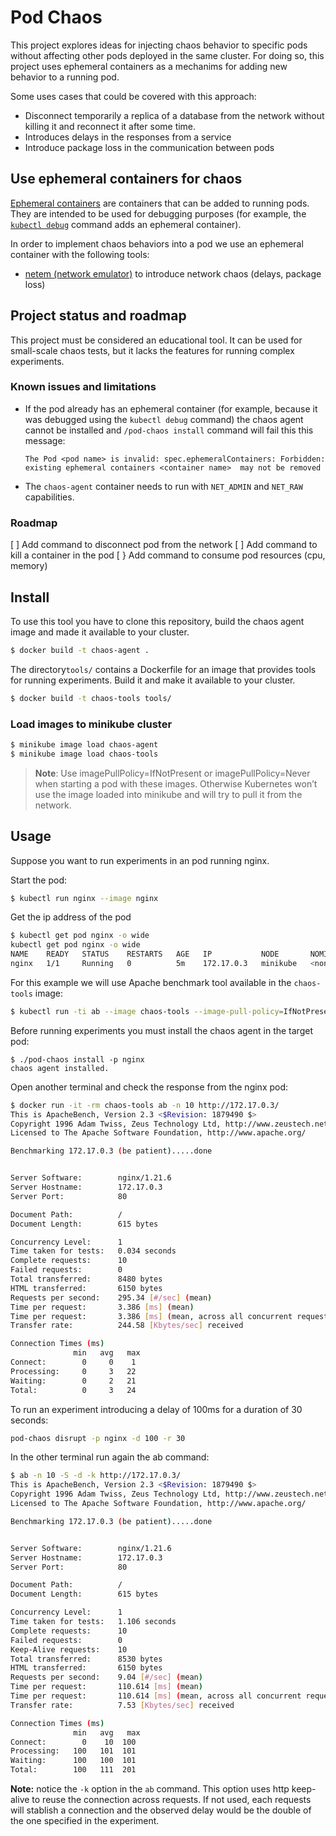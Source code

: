 # Pod Chaos

This project explores ideas for injecting chaos behavior to specific pods without affecting other pods deployed in the same cluster. For doing so, this project uses ephemeral containers as a mechanims for adding new behavior to a running pod. 

Some uses cases that could be covered with this approach:
* Disconnect temporarily a replica of a database from the network without killing it and reconnect it after some time.
* Introduces delays in the responses from a service
* Introduce package loss in the communication between pods

## Use ephemeral containers for chaos

[Ephemeral containers](https://kubernetes.io/docs/concepts/workloads/pods/ephemeral-containers/) are containers that can be added to running pods. They are intended to be used for debugging purposes (for example, the [`kubectl debug`](https://kubernetes.io/docs/tasks/debug-application-cluster/debug-running-pod/#ephemeral-container) command adds an ephemeral container).

In order to implement chaos behaviors into a pod we use an ephemeral container with the following tools: 

* [netem (network emulator)](https://man7.org/linux/man-pages/man8/tc-netem.8.html) to introduce network chaos (delays, package loss)

## Project status and roadmap

This project must be considered an educational tool. It can be used for small-scale chaos tests, but it lacks the features for running complex experiments.

### Known issues and limitations

* If the pod already has an ephemeral container (for example, because it was debugged using the `kubectl debug` command) the chaos agent cannot be installed and `/pod-chaos install` command will fail this this message:

   ```
   The Pod <pod name> is invalid: spec.ephemeralContainers: Forbidden: existing ephemeral containers <container name>  may not be removed
   ```
* The `chaos-agent` container needs to run with `NET_ADMIN` and `NET_RAW` capabilities. 

### Roadmap
[ ] Add command to disconnect pod from the network
[ ] Add command to kill a container in the pod
[ } Add command to consume pod resources (cpu, memory)

## Install

To use this tool you have to clone this repository, build the chaos agent image and made it available to your cluster.

```sh
$ docker build -t chaos-agent .
```

The directory`tools/` contains a Dockerfile for an image that provides tools for running experiments. Build it and make it available to your cluster.
```sh
$ docker build -t chaos-tools tools/
```

### Load images to minikube cluster

```sh
$ minikube image load chaos-agent
$ minikube image load chaos-tools
```
> **Note**: Use imagePullPolicy=IfNotPresent or imagePullPolicy=Never when starting a pod with these images. Otherwise Kubernetes won’t use the image loaded into minikube and will try to pull it from the network.

## Usage

Suppose you want to run experiments in an pod running nginx.

Start the pod:
```sh
$ kubectl run nginx --image nginx
```

Get the ip address of the pod 
```sh
$ kubectl get pod nginx -o wide
kubectl get pod nginx -o wide
NAME    READY   STATUS    RESTARTS   AGE   IP           NODE       NOMINATED NODE   READINESS GATES
nginx   1/1     Running   0          5m    172.17.0.3   minikube   <none>           <none>
```

For this example we will use Apache benchmark tool available in the `chaos-tools` image:
```sh
$ kubectl run -ti ab --image chaos-tools --image-pull-policy=IfNotPresent
``` 

Before running experiments you must install the chaos agent in the target pod:
```
$ ./pod-chaos install -p nginx
chaos agent installed.
```

Open another terminal and check the response from the nginx pod:
```sh
$ docker run -it -rm chaos-tools ab -n 10 http://172.17.0.3/ 
This is ApacheBench, Version 2.3 <$Revision: 1879490 $>
Copyright 1996 Adam Twiss, Zeus Technology Ltd, http://www.zeustech.net/
Licensed to The Apache Software Foundation, http://www.apache.org/

Benchmarking 172.17.0.3 (be patient).....done


Server Software:        nginx/1.21.6
Server Hostname:        172.17.0.3
Server Port:            80

Document Path:          /
Document Length:        615 bytes

Concurrency Level:      1
Time taken for tests:   0.034 seconds
Complete requests:      10
Failed requests:        0
Total transferred:      8480 bytes
HTML transferred:       6150 bytes
Requests per second:    295.34 [#/sec] (mean)
Time per request:       3.386 [ms] (mean)
Time per request:       3.386 [ms] (mean, across all concurrent requests)
Transfer rate:          244.58 [Kbytes/sec] received

Connection Times (ms)
              min   avg   max
Connect:        0     0    1
Processing:     0     3   22
Waiting:        0     2   21
Total:          0     3   24
```

To run an experiment introducing a delay of 100ms for a duration of 30 seconds:
```sh
pod-chaos disrupt -p nginx -d 100 -r 30 
```

In the other terminal run again the ab command:
```sh
$ ab -n 10 -S -d -k http://172.17.0.3/
This is ApacheBench, Version 2.3 <$Revision: 1879490 $>
Copyright 1996 Adam Twiss, Zeus Technology Ltd, http://www.zeustech.net/
Licensed to The Apache Software Foundation, http://www.apache.org/

Benchmarking 172.17.0.3 (be patient).....done


Server Software:        nginx/1.21.6
Server Hostname:        172.17.0.3
Server Port:            80

Document Path:          /
Document Length:        615 bytes

Concurrency Level:      1
Time taken for tests:   1.106 seconds
Complete requests:      10
Failed requests:        0
Keep-Alive requests:    10
Total transferred:      8530 bytes
HTML transferred:       6150 bytes
Requests per second:    9.04 [#/sec] (mean)
Time per request:       110.614 [ms] (mean)
Time per request:       110.614 [ms] (mean, across all concurrent requests)
Transfer rate:          7.53 [Kbytes/sec] received

Connection Times (ms)
              min   avg   max
Connect:        0    10  100
Processing:   100   101  101
Waiting:      100   100  101
Total:        100   111  201
```
**Note:** notice the `-k` option in the `ab` command. This option uses http keep-alive to reuse the connection across requests. If not used, each requests will stablish a connection and the observed delay would be the double of the one specified in the experiment.
